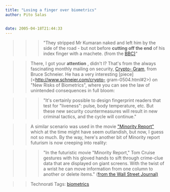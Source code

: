 ```yaml
---
title: "Losing a finger over biometrics"
author: Pito Salas


date: 2005-04-18T21:44:33
---
```



>>

>>> "They stripped Mr Kumaran naked and left him by the side of the road - but
not before **cutting off the end** of his index finger with a machete. (from
the [BBC)](<http://news.bbc.co.uk/2/hi/asia-pacific/4396831.stm>)"

>>

>> There, I got your **attention** , didn't I? That's from the always
fascinating monthly mailing on security, [Crypto-
Gram](<http://www.schneier.com/crypto-gram-0504.html#2>), from Bruce Schneier.
He has a very interesting [piece](<http://www.schneier.com/crypto-
gram-0504.html#2>) on "New Risks of Biometrics", where you can see the law of
unintended consequences in full bloom:

>>

>>> "It's certainly possible to design fingerprint readers that test for
"liveness": pulse, body temperature, etc. But these new security
countermeasures will result in new criminal tactics, and the cycle will
continue."

>>

>> A similar scenario was used in the movie ["Minority
Report"](<http://www.minorityreport.com/>) which at the time might have seem
outlandish, but now, I guess not so much. By the way, here's another bit of
Minority report futurism is now creeping into reality:

>>

>>> "In the futuristic movie "Minority Report," Tom Cruise gestures with his
gloved hands to sift through crime-clue data that are displayed on giant
screens. With the twist of a wrist he can move information from one column to
another or delete items." ([from the Wall Street
Journal)](<http://www.cs.brown.edu/courses/cs024/min_report/wall_st_jrnl.htm>)

>>

>> Technorati Tags: [biometrics](<http://technorati.com/tag/biometrics>)


